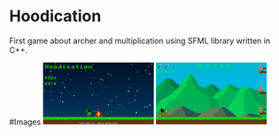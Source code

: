 # Hoodication
First game about archer and multiplication using SFML library written in C++.

#Images
<img src="https://github.com/Kevvski/Hoodication/blob/master/Images/hoodication_1.png" width=200/>
<img src="https://github.com/Kevvski/Hoodication/blob/master/Images/hoodication_2.png" width=200/>
